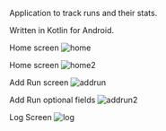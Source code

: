 Application to track runs and their stats.

Written in Kotlin for Android.

Home screen
![home](https://github.com/user-attachments/assets/86fba871-1a83-4bdb-b637-5c321fc85f71)

Home screen
![home2](https://github.com/user-attachments/assets/15508dd5-a55a-4ef6-9dd3-7cea8c79ec3a)

Add Run screen
![addrun](https://github.com/user-attachments/assets/5d28ba6d-488c-4dc5-805a-d32d366c913f)

Add Run optional fields
![addrun2](https://github.com/user-attachments/assets/44ab6926-2cb6-47b8-a64a-1b2552f3aab1)

Log Screen
![log](https://github.com/user-attachments/assets/f5282af5-3e27-445a-8a3a-e59fc7e39e43)




